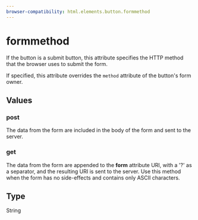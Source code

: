 ```yaml
---
browser-compatibility: html.elements.button.formmethod
---
```


# formmethod

If the button is a submit button, this attribute specifies the HTTP
method that the browser uses to submit the form.

If specified, this attribute overrides the `method` attribute of the
button's form owner.

## Values

### post

The data from the form are included in the body of the
form and sent to the server.

### get

The data from the form are appended to the **form**
attribute URI, with a '?' as a separator, and the resulting
URI is sent to the server. Use this method when the form has no
side-effects and contains only ASCII characters.

## Type

String
